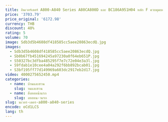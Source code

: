 ```yaml
---
title: อินเวอร์เตอร์ A800-A840 Series A80CA800D และ BC186A951H04 หลัก F ควบคุมบอร์ด CPU
price: '3703.79'
price_original: '6172.98'
currency: THB
discount: 40%
rating: 5
volume: 70
image: Sdb3d5b4608df418585cc5aee20863ecdQ.jpg
images:
  - Sdb3d5b4608df418585cc5aee20863ecdQ.jpg
  - Sb0b67fb451694245a97230a0f64eb651P.jpg
  - S50327bc3dfba485295f7e7c72e04e3a3l.jpg
  - S9fdab1e10cee4a04a292f6bb892bcab01.jpg
  - S3bf195ff77d149969a603dc2917eb2d17.jpg
video: 4000275652450.mp4
categories:
  - name: บ้านและสวน
    slug: านและสวน
  - name: สิ่งทอหน้าแรก
    slug: งทอหน-าแรก
slug: นเวอร-เตอร-a800-a840-series
encode: oCd1LCS
lang: th
---
```

  